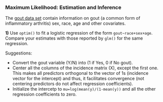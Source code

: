 ### Maximum Likelihood: Estimation and Inference

The [gout data set](https://raw.githubusercontent.com/gdlc/STAT_COMP/master/DATA/goutData.txt) contain information on gout (a common form of inflammatory arthritis) sex, race, age and other covariates.

**1)** Use `optim()` to fit a logistic regression of the form `gout~race+sex+age`. Compare your estimates with those reported by `glm()` for the same regression.

Suggestions: 
 - Convert the gout variable (Y/N) into (1 if Yes, 0 if No gout). 
 - Center all the columns of the incidence matrix (X), except the first one. This makes all predictors orthogonal to the vector of 1s (incidence vector for the intercept)
and thus, it facilitates convergence (not centering predictors do not affect regression coefficients).
 - Initialize the intercetp to `mu=log(mean(y)/(1-mean(y))` and all the other regression coefficients to zero.
